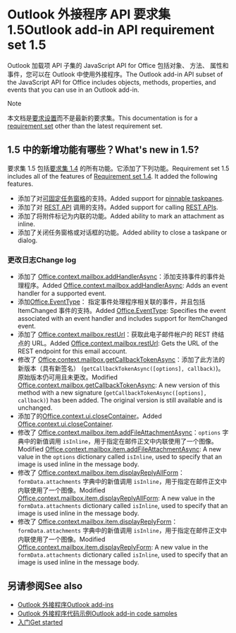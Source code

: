 # <a name="outlook-add-in-api-requirement-set-15"></a><span data-ttu-id="e90d5-101">Outlook 外接程序 API 要求集 1.5</span><span class="sxs-lookup"><span data-stu-id="e90d5-101">Outlook add-in API requirement set 1.5</span></span>

<span data-ttu-id="e90d5-102">Outlook 加载项 API 子集的 JavaScript API for Office 包括对象、 方法、 属性和事件，您可以在 Outlook 中使用外接程序。</span><span class="sxs-lookup"><span data-stu-id="e90d5-102">The Outlook add-in API subset of the JavaScript API for Office includes objects, methods, properties, and events that you can use in an Outlook add-in.</span></span>

> [!NOTE]
> <span data-ttu-id="e90d5-103">本文档是[要求设置](/javascript/office/requirement-sets/outlook-api-requirement-sets)而不是最新的要求集。</span><span class="sxs-lookup"><span data-stu-id="e90d5-103">This documentation is for a [requirement set](/javascript/office/requirement-sets/outlook-api-requirement-sets) other than the latest requirement set.</span></span>

## <a name="whats-new-in-15"></a><span data-ttu-id="e90d5-104">1.5 中的新增功能有哪些？</span><span class="sxs-lookup"><span data-stu-id="e90d5-104">What's new in 1.5?</span></span>

<span data-ttu-id="e90d5-p101">要求集 1.5 包括[要求集 1.4](../requirement-set-1.4/outlook-requirement-set-1.4.md) 的所有功能。它添加了下列功能。</span><span class="sxs-lookup"><span data-stu-id="e90d5-p101">Requirement set 1.5 includes all of the features of [Requirement set 1.4](../requirement-set-1.4/outlook-requirement-set-1.4.md). It added the following features.</span></span>

- <span data-ttu-id="e90d5-107">添加了对[可固定任务窗格](https://docs.microsoft.com/outlook/add-ins/pinnable-taskpane)的支持。</span><span class="sxs-lookup"><span data-stu-id="e90d5-107">Added support for [pinnable taskpanes](https://docs.microsoft.com/outlook/add-ins/pinnable-taskpane).</span></span>
- <span data-ttu-id="e90d5-108">添加了对 [REST API](https://docs.microsoft.com/outlook/add-ins/use-rest-api) 调用的支持。</span><span class="sxs-lookup"><span data-stu-id="e90d5-108">Added support for calling [REST APIs](https://docs.microsoft.com/outlook/add-ins/use-rest-api).</span></span>
- <span data-ttu-id="e90d5-109">添加了将附件标记为内联的功能。</span><span class="sxs-lookup"><span data-stu-id="e90d5-109">Added ability to mark an attachment as inline.</span></span>
- <span data-ttu-id="e90d5-110">添加了关闭任务窗格或对话框的功能。</span><span class="sxs-lookup"><span data-stu-id="e90d5-110">Added ability to close a taskpane or dialog.</span></span>

### <a name="change-log"></a><span data-ttu-id="e90d5-111">更改日志</span><span class="sxs-lookup"><span data-stu-id="e90d5-111">Change log</span></span>

- <span data-ttu-id="e90d5-112">添加了 [Office.context.mailbox.addHandlerAsync](office.context.mailbox.md#addhandlerasynceventtype-handler-options-callback)：添加支持事件的事件处理程序。</span><span class="sxs-lookup"><span data-stu-id="e90d5-112">Added [Office.context.mailbox.addHandlerAsync](office.context.mailbox.md#addhandlerasynceventtype-handler-options-callback): Adds an event handler for a supported event.</span></span>
- <span data-ttu-id="e90d5-113">添加[Office.EventType](office.md#eventtype-string)： 指定事件处理程序相关联的事件，并且包括 ItemChanged 事件的支持。</span><span class="sxs-lookup"><span data-stu-id="e90d5-113">Added [Office.EventType](office.md#eventtype-string): Specifies the event associated with an event handler and includes support for ItemChanged event.</span></span>
- <span data-ttu-id="e90d5-114">添加了 [Office.context.mailbox.restUrl](office.context.mailbox.md#resturl-string)：获取此电子邮件帐户的 REST 终结点的 URL。</span><span class="sxs-lookup"><span data-stu-id="e90d5-114">Added [Office.context.mailbox.restUrl](office.context.mailbox.md#resturl-string): Gets the URL of the REST endpoint for this email account.</span></span>
- <span data-ttu-id="e90d5-p102">修改了 [Office.context.mailbox.getCallbackTokenAsync](office.context.mailbox.md#getcallbacktokenasyncoptions-callback)：添加了此方法的新版本（具有新签名） (`getCallbackTokenAsync([options], callback)`)。原始版本仍可用且未更改。</span><span class="sxs-lookup"><span data-stu-id="e90d5-p102">Modified [Office.context.mailbox.getCallbackTokenAsync](office.context.mailbox.md#getcallbacktokenasyncoptions-callback): A new version of this method with a new signature (`getCallbackTokenAsync([options], callback)`) has been added. The original version is still available and is unchanged.</span></span>
- <span data-ttu-id="e90d5-117">添加了的[Office.context.ui.closeContainer](/javascript/api/office/office.ui#closecontainer--)。</span><span class="sxs-lookup"><span data-stu-id="e90d5-117">Added [Office.context.ui.closeContainer](/javascript/api/office/office.ui#closecontainer--).</span></span>
- <span data-ttu-id="e90d5-118">修改了 [Office.context.mailbox.item.addFileAttachmentAsync](office.context.mailbox.item.md#addfileattachmentasyncuri-attachmentname-options-callback)：`options` 字典中的新值调用 `isInline`，用于指定在邮件正文中内联使用了一个图像。</span><span class="sxs-lookup"><span data-stu-id="e90d5-118">Modified [Office.context.mailbox.item.addFileAttachmentAsync](office.context.mailbox.item.md#addfileattachmentasyncuri-attachmentname-options-callback): A new value in the `options` dictionary called `isInline`, used to specify that an image is used inline in the message body.</span></span>
- <span data-ttu-id="e90d5-119">修改了 [Office.context.mailbox.item.displayReplyAllForm](office.context.mailbox.item.md#displayreplyallformformdata)：`formData.attachments` 字典中的新值调用 `isInline`，用于指定在邮件正文中内联使用了一个图像。</span><span class="sxs-lookup"><span data-stu-id="e90d5-119">Modified [Office.context.mailbox.item.displayReplyAllForm](office.context.mailbox.item.md#displayreplyallformformdata): A new value in the `formData.attachments` dictionary called `isInline`, used to specify that an image is used inline in the message body.</span></span>
- <span data-ttu-id="e90d5-120">修改了 [Office.context.mailbox.item.displayReplyForm](office.context.mailbox.item.md#displayreplyformformdata)：`formData.attachments` 字典中的新值调用 `isInline`，用于指定在邮件正文中内联使用了一个图像。</span><span class="sxs-lookup"><span data-stu-id="e90d5-120">Modified [Office.context.mailbox.item.displayReplyForm](office.context.mailbox.item.md#displayreplyformformdata): A new value in the `formData.attachments` dictionary called `isInline`, used to specify that an image is used inline in the message body.</span></span>

## <a name="see-also"></a><span data-ttu-id="e90d5-121">另请参阅</span><span class="sxs-lookup"><span data-stu-id="e90d5-121">See also</span></span>

- [<span data-ttu-id="e90d5-122">Outlook 外接程序</span><span class="sxs-lookup"><span data-stu-id="e90d5-122">Outlook add-ins</span></span>](https://docs.microsoft.com/outlook/add-ins/)
- [<span data-ttu-id="e90d5-123">Outlook 外接程序代码示例</span><span class="sxs-lookup"><span data-stu-id="e90d5-123">Outlook add-in code samples</span></span>](https://developer.microsoft.com/outlook/gallery/?filterBy=Outlook,Samples,Add-ins)
- [<span data-ttu-id="e90d5-124">入门</span><span class="sxs-lookup"><span data-stu-id="e90d5-124">Get started</span></span>](https://docs.microsoft.com/outlook/add-ins/quick-start)